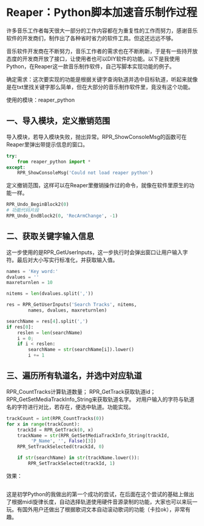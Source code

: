 # Reaper：Python脚本加速音乐制作过程

许多音乐工作者每天很大一部分的工作内容都在为重复性的工作而努力，感谢音乐软件的开发商们，制作出了各种省时省力的软件工具。但这还远远不够。

音乐软件开发商在不断努力，音乐工作者的需求也在不断刷新，于是有一些持开放态度的开发商开放了接口，让使用者也可以DIY软件的功能。以下是我使用Python，在Reaper这一款音乐制作软件，自己写脚本实现功能的例子。

确定需求：这次要实现的功能是根据关键字查询轨道并选中目标轨道，听起来就像是在txt里找关键字那么简单，但在大部分的音乐制作软件里，竟没有这个功能。

使用的模块：reaper_python

## 一、导入模块，定义撤销范围
导入模块，若导入模块失败，抛出异常。RPR_ShowConsoleMsg的函数可在Reaper里弹出带提示信息的窗口。

```python
try:
	from reaper_python import *
except:
	RPR_ShowConsoleMsg('Could not load reaper python')
```

定义撤销范围，这样可以在Reaper里撤销操作过的命令，就像在软件里原生的功能一样。

```python
RPR_Undo_BeginBlock2(0)
# 功能代码片段
RPR_Undo_EndBlock2(0, 'RecArmChange', -1)
```


## 二、获取关键字输入信息
这一步使用的是RPR_GetUserInputs，这一步执行时会弹出窗口让用户输入字符。最后对大小写实行标准化，并获取输入值。

```python
names = 'Key word:'
dvalues = ''
maxreturnlen = 10

nitems = len(dvalues.split(','))

res = RPR_GetUserInputs('Search Tracks', nitems, 
		names, dvalues, maxreturnlen)

searchName = res[4].split(',')
if res[0]:
	reslen = len(searchName)
	i = 0;
	if i < reslen:
		searchName = str(searchName[i]).lower()
		i += 1
```

## 三、遍历所有轨道名，并选中对应轨道

RPR_CountTracks计算轨道数量；
RPR_GetTrack获取轨道id；
RPR_GetSetMediaTrackInfo_String来获取轨道名字。
对用户输入的字符与轨道名的字符进行对比，若存在，便选中轨道。功能实现。

```python
trackCount = int(RPR_CountTracks(0))
for x in range(trackCount):
	trackId = RPR_GetTrack(0, x)
	trackName = str(RPR_GetSetMediaTrackInfo_String(trackId,
		 'P_Name', '', False)[3])
	RPR_SetTrackSelected(trackId, 0)

	if str(searchName) in str(trackName.lower()):
		RPR_SetTrackSelected(trackId, 1)

```

效果：

![]()

这是初学Python的我做出的第一个成功的尝试，在后面在这个尝试的基础上做出了根据midi旋律长度，自动选择轨道使用硬件音源录制的功能，大家也可以来玩一玩。有国外用户还做出了根据歌词文本自动滚动歌词的功能（卡拉ok），非常有趣。
